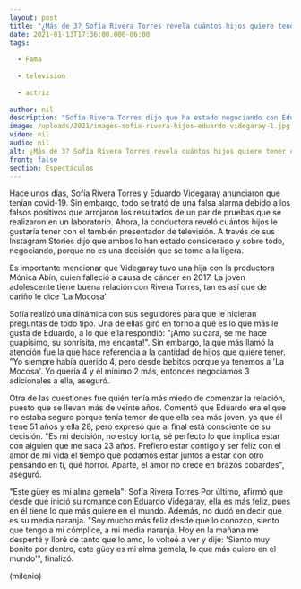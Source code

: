 ```yaml
---
layout: post
title: "¿Más de 3? Sofía Rivera Torres revela cuántos hijos quiere tener con Eduardo Videgaray"
date: 2021-01-13T17:36:00.000-06:00
tags:
  
  - Fama
  
  - television
  
  - actriz
  
author: nil
description: "Sofía Rivera Torres dijo que ha estado negociando con Eduardo Videgaray sobre cuántos hijos les gustaría tener. Esto fue lo que dijo. "
image: /uploads/2021/images-sofia-rivera-hijos-eduardo-videgaray-1.jpg
video: nil
audio: nil
alt: ¿Más de 3? Sofía Rivera Torres revela cuántos hijos quiere tener con Eduardo Videgaray
front: false
section: Espectáculos
---
```


Hace unos días, Sofía Rivera Torres y Eduardo Videgaray anunciaron que tenían covid-19. Sin embargo, todo se trató de una falsa alarma debido a los falsos positivos que arrojaron los resultados de un par de pruebas que se realizaron en un laboratorio. Ahora, la conductora reveló cuántos hijos le gustaría tener con el también presentador de televisión. A través de sus Instagram Stories dijo que ambos lo han estado considerado y sobre todo, negociando, porque no es una decisión que se tome a la ligera. 

Es importante mencionar que Videgaray tuvo una hija con la productora Mónica Abín, quien falleció a causa de cáncer en 2017. La joven adolescente tiene buena relación con Rivera Torres, tan es así que de cariño le dice 'La Mocosa'. 

Sofía realizó una dinámica con sus seguidores para que le hicieran preguntas de todo tipo. Una de ellas giró en torno a qué es lo que más le gusta de Eduardo, a lo que ella respondió: "¡Amo su cara, se me hace guapísimo, su sonrisita, me encanta!". Sin embargo, la que más llamó la atención fue la que hace referencia a la cantidad de hijos que quiere tener. "Yo siempre había querido 4, pero desde bebitos porque ya tenemos a 'La Mocosa'. Yo quería 4 y él mínimo 2 más, entonces negociamos 3 adicionales a ella, aseguró. 

Otra de las cuestiones fue quién tenía más miedo de comenzar la relación, puesto que se llevan más de veinte años. Comentó que Eduardo era el que no estaba seguro porque tenía temor de que ella sea más joven, ya que él tiene 51 años y ella 28, pero expresó que al final está consciente de su decisión. "Es mi decisión, no estoy tonta, sé perfecto lo que implica estar con alguien que me saca 23 años. Prefiero estar contigo y ser feliz con el amor de mi vida el tiempo que podamos estar juntos a estar con otro pensando en ti, qué horror. Aparte, el amor no crece en brazos cobardes", aseguró. 

"Este güey es mi alma gemela": Sofía Rivera Torres Por último, afirmó que desde que inició su romance con Eduardo Videgaray, ella es más feliz, pues en él tiene lo que más quiere en el mundo. Además, no dudó en decir que es su media naranja. "Soy mucho más feliz desde que lo conozco, siento que tengo a mi cómplice, a mi media naranja. Hoy en la mañana me desperté y lloré de tanto que lo amo, lo volteé a ver y dije: 'Siento muy bonito por dentro, este güey es mi alma gemela, lo que más quiero en el mundo'", finalizó.

(milenio)